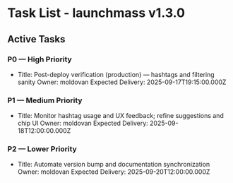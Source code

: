 # Task List - launchmass v1.3.0

## Active Tasks

### P0 — High Priority
- Title: Post-deploy verification (production) — hashtags and filtering sanity
  Owner: moldovan
  Expected Delivery: 2025-09-17T19:15:00.000Z

### P1 — Medium Priority
- Title: Monitor hashtag usage and UX feedback; refine suggestions and chip UI
  Owner: moldovan
  Expected Delivery: 2025-09-18T12:00:00.000Z

### P2 — Lower Priority
- Title: Automate version bump and documentation synchronization
  Owner: moldovan
  Expected Delivery: 2025-09-20T12:00:00.000Z
